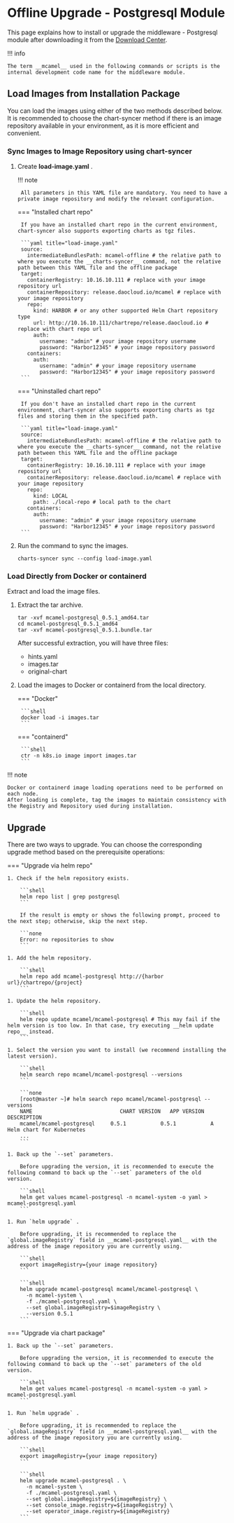 # Offline Upgrade - Postgresql Module

This page explains how to install or upgrade the middleware - Postgresql module after downloading it from the [Download Center](../../../download/index.md).

!!! info

    The term __mcamel__ used in the following commands or scripts is the internal development code name for the middleware module.

## Load Images from Installation Package

You can load the images using either of the two methods described below. It is recommended to choose the chart-syncer method if there is an image repository available in your environment, as it is more efficient and convenient.

### Sync Images to Image Repository using chart-syncer

1. Create __load-image.yaml__ .

    !!! note

        All parameters in this YAML file are mandatory. You need to have a private image repository and modify the relevant configuration.

    === "Installed chart repo"

        If you have an installed chart repo in the current environment, chart-syncer also supports exporting charts as tgz files.

        ```yaml title="load-image.yaml"
        source:
          intermediateBundlesPath: mcamel-offline # the relative path to where you execute the __charts-syncer__ command, not the relative path between this YAML file and the offline package
        target:
          containerRegistry: 10.16.10.111 # replace with your image repository url
          containerRepository: release.daocloud.io/mcamel # replace with your image repository
          repo:
            kind: HARBOR # or any other supported Helm Chart repository type
            url: http://10.16.10.111/chartrepo/release.daocloud.io # replace with chart repo url
            auth:
              username: "admin" # your image repository username
              password: "Harbor12345" # your image repository password
          containers:
            auth:
              username: "admin" # your image repository username
              password: "Harbor12345" # your image repository password
        ```

    === "Uninstalled chart repo"

        If you don't have an installed chart repo in the current environment, chart-syncer also supports exporting charts as tgz files and storing them in the specified path.

        ```yaml title="load-image.yaml"
        source:
          intermediateBundlesPath: mcamel-offline # the relative path to where you execute the __charts-syncer__ command, not the relative path between this YAML file and the offline package
        target:
          containerRegistry: 10.16.10.111 # replace with your image repository url
          containerRepository: release.daocloud.io/mcamel # replace with your image repository
          repo:
            kind: LOCAL
            path: ./local-repo # local path to the chart
          containers:
            auth:
              username: "admin" # your image repository username
              password: "Harbor12345" # your image repository password
        ```

2. Run the command to sync the images.

    ```shell
    charts-syncer sync --config load-image.yaml
    ```

### Load Directly from Docker or containerd

Extract and load the image files.

1. Extract the tar archive.

    ```shell
    tar -xvf mcamel-postgresql_0.5.1_amd64.tar
    cd mcamel-postgresql_0.5.1_amd64
    tar -xvf mcamel-postgresql_0.5.1.bundle.tar
    ```

    After successful extraction, you will have three files:

    - hints.yaml
    - images.tar
    - original-chart

2. Load the images to Docker or containerd from the local directory.

    === "Docker"

        ```shell
        docker load -i images.tar
        ```

    === "containerd"

        ```shell
        ctr -n k8s.io image import images.tar
        ```

!!! note

    Docker or containerd image loading operations need to be performed on each node.
    After loading is complete, tag the images to maintain consistency with the Registry and Repository used during installation.

## Upgrade

There are two ways to upgrade. You can choose the corresponding upgrade method based on the prerequisite operations:

=== "Upgrade via helm repo"

    1. Check if the helm repository exists.

        ```shell
        helm repo list | grep postgresql
        ```

        If the result is empty or shows the following prompt, proceed to the next step; otherwise, skip the next step.

        ```none
        Error: no repositories to show
        ```

    1. Add the helm repository.

        ```shell
        helm repo add mcamel-postgresql http://{harbor url}/chartrepo/{project}
        ```

    1. Update the helm repository.

        ```shell
        helm repo update mcamel/mcamel-postgresql # This may fail if the helm version is too low. In that case, try executing __helm update repo__ instead.
        ```
  
    1. Select the version you want to install (we recommend installing the latest version).

        ```shell
        helm search repo mcamel/mcamel-postgresql --versions
        ```

        ```none
        [root@master ~]# helm search repo mcamel/mcamel-postgresql --versions
        NAME                            CHART VERSION   APP VERSION     DESCRIPTION               
        mcamel/mcamel-postgresql     0.5.1           0.5.1           A Helm chart for Kubernetes
        ...
        ```

    1. Back up the `--set` parameters.

        Before upgrading the version, it is recommended to execute the following command to back up the `--set` parameters of the old version.

        ```shell
        helm get values mcamel-postgresql -n mcamel-system -o yaml > mcamel-postgresql.yaml
        ```

    1. Run `helm upgrade` .

        Before upgrading, it is recommended to replace the  `global.imageRegistry` field in __mcamel-postgresql.yaml__ with the address of the image repository you are currently using.

        ```shell
        export imageRegistry={your image repository}
        ```

        ```shell
        helm upgrade mcamel-postgresql mcamel/mcamel-postgresql \
          -n mcamel-system \
          -f ./mcamel-postgresql.yaml \
          --set global.imageRegistry=$imageRegistry \
          --version 0.5.1
        ```

=== "Upgrade via chart package"

    1. Back up the `--set` parameters.

        Before upgrading the version, it is recommended to execute the following command to back up the `--set` parameters of the old version.

        ```shell
        helm get values mcamel-postgresql -n mcamel-system -o yaml > mcamel-postgresql.yaml
        ```

    1. Run `helm upgrade` .

        Before upgrading, it is recommended to replace the  `global.imageRegistry` field in __mcamel-postgresql.yaml__ with the address of the image repository you are currently using.

        ```shell
        export imageRegistry={your image repository}
        ```

        ```shell
        helm upgrade mcamel-postgresql . \
          -n mcamel-system \
          -f ./mcamel-postgresql.yaml \
          --set global.imageRegistry=${imageRegistry} \
          --set console_image.registry=${imageRegistry} \ 
          --set operator_image.registry=${imageRegistry}
        ```
